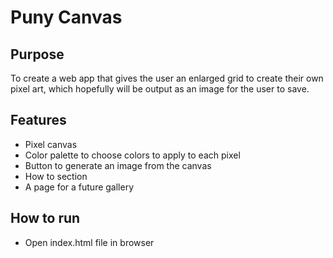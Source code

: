 # Puny Canvas
## Purpose
To create a web app that gives the user an enlarged grid to create their own pixel art, which hopefully will be output as an image for the user to save.
## Features
* Pixel canvas
* Color palette to choose colors to apply to each pixel
* Button to generate an image from the canvas
* How to section
* A page for a future gallery

## How to run
* Open index.html file in browser
